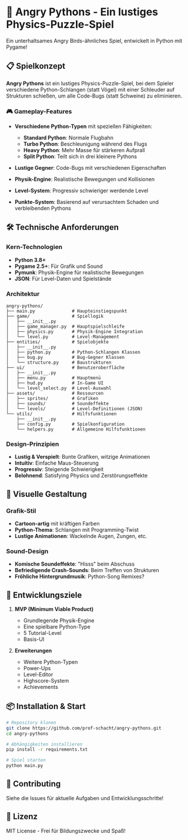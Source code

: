 # 🐍 Angry Pythons - Ein lustiges Physics-Puzzle-Spiel

Ein unterhaltsames Angry Birds-ähnliches Spiel, entwickelt in Python mit Pygame!

## 📋 Spielkonzept

**Angry Pythons** ist ein lustiges Physics-Puzzle-Spiel, bei dem Spieler verschiedene Python-Schlangen (statt Vögel) mit einer Schleuder auf Strukturen schießen, um alle Code-Bugs (statt Schweine) zu eliminieren. 

### 🎮 Gameplay-Features
- **Verschiedene Python-Typen** mit speziellen Fähigkeiten:
  - **Standard Python**: Normale Flugbahn
  - **Turbo Python**: Beschleunigung während des Flugs
  - **Heavy Python**: Mehr Masse für stärkeren Aufprall
  - **Split Python**: Teilt sich in drei kleinere Pythons
  
- **Lustige Gegner**: Code-Bugs mit verschiedenen Eigenschaften
- **Physik-Engine**: Realistische Bewegungen und Kollisionen
- **Level-System**: Progressiv schwieriger werdende Level
- **Punkte-System**: Basierend auf verursachtem Schaden und verbleibenden Pythons

## 🛠️ Technische Anforderungen

### Kern-Technologien
- **Python 3.8+**
- **Pygame 2.5+**: Für Grafik und Sound
- **Pymunk**: Physik-Engine für realistische Bewegungen
- **JSON**: Für Level-Daten und Spielstände

### Architektur
```
angry-pythons/
├── main.py              # Haupteinstiegspunkt
├── game/                # Spiellogik
│   ├── __init__.py
│   ├── game_manager.py  # Hauptspielschleife
│   ├── physics.py       # Physik-Engine Integration
│   └── level.py         # Level-Management
├── entities/            # Spielobjekte
│   ├── __init__.py
│   ├── python.py        # Python-Schlangen Klassen
│   ├── bug.py           # Bug-Gegner Klassen
│   └── structure.py     # Baustrukturen
├── ui/                  # Benutzeroberfläche
│   ├── __init__.py
│   ├── menu.py          # Hauptmenü
│   ├── hud.py           # In-Game UI
│   └── level_select.py  # Level-Auswahl
├── assets/              # Ressourcen
│   ├── sprites/         # Grafiken
│   ├── sounds/          # Soundeffekte
│   └── levels/          # Level-Definitionen (JSON)
└── utils/               # Hilfsfunktionen
    ├── __init__.py
    ├── config.py        # Spielkonfiguration
    └── helpers.py       # Allgemeine Hilfsfunktionen
```

### Design-Prinzipien
- **Lustig & Verspielt**: Bunte Grafiken, witzige Animationen
- **Intuitiv**: Einfache Maus-Steuerung
- **Progressiv**: Steigende Schwierigkeit
- **Belohnend**: Satisfying Physics und Zerstörungseffekte

## 🎨 Visuelle Gestaltung

### Grafik-Stil
- **Cartoon-artig** mit kräftigen Farben
- **Python-Thema**: Schlangen mit Programming-Twist
- **Lustige Animationen**: Wackelnde Augen, Zungen, etc.

### Sound-Design
- **Komische Soundeffekte**: "Hisss" beim Abschuss
- **Befriedigende Crash-Sounds**: Beim Treffen von Strukturen
- **Fröhliche Hintergrundmusik**: Python-Song Remixes?

## 🚀 Entwicklungsziele

1. **MVP (Minimum Viable Product)**
   - Grundlegende Physik-Engine
   - Eine spielbare Python-Type
   - 5 Tutorial-Level
   - Basis-UI

2. **Erweiterungen**
   - Weitere Python-Typen
   - Power-Ups
   - Level-Editor
   - Highscore-System
   - Achievements

## 📦 Installation & Start

```bash
# Repository klonen
git clone https://github.com/prof-schacht/angry-pythons.git
cd angry-pythons

# Abhängigkeiten installieren
pip install -r requirements.txt

# Spiel starten
python main.py
```

## 🤝 Contributing

Siehe die Issues für aktuelle Aufgaben und Entwicklungsschritte!

## 📄 Lizenz

MIT License - Frei für Bildungszwecke und Spaß!
